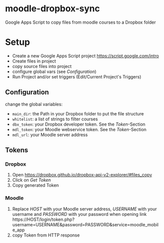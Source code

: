 # moodle-dropbox-sync
Google Apps Script to copy files from moodle courses to a Dropbox folder

# Setup
 * Create a new Google Apps Script project https://script.google.com/intro
 * Create files in project
 * copy source files into project
 * configure global vars (see *Configuration*)
 * Run Project and/or set triggers (Edit/Current Project's Triggers)

## Configuration
change the global variables:
 * `main_dir`: the Path in your Dropbox folder to put the file structure
 * `whitelist`: a list of strings to filter courses
 * `dbx_token`: your Dropbox developer token. See the *Token*-Section
 * `mdl_token`: your Moodle webservice token. See the *Token*-Section
 * `mdl_url`: your Moodle server address
 
## Tokens

### Dropbox
 1. Open https://dropbox.github.io/dropbox-api-v2-explorer/#files_copy
 2. Click on *Get Token*
 3. Copy generated Token
 
### Moodle
 1. Replace *HOST* with your Moodle server address, *USERNAME* with your username and *PASSWORD* with your password when opening link https://HOST/login/token.php?username=USERNAME&password=PASSWORD&service=moodle_mobile_app
 2. copy Token from HTTP response

